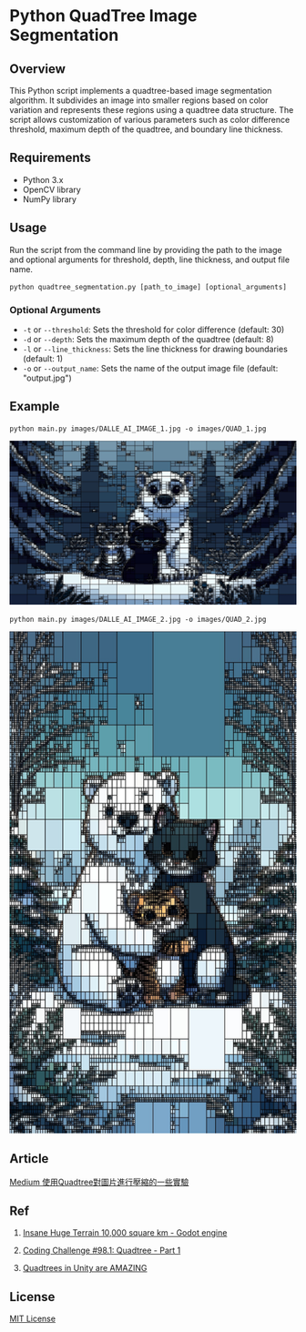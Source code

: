 # Python QuadTree Image Segmentation

## Overview

This Python script implements a quadtree-based image segmentation algorithm. It subdivides an image into smaller regions based on color variation and represents these regions using a quadtree data structure. The script allows customization of various parameters such as color difference threshold, maximum depth of the quadtree, and boundary line thickness.

## Requirements

- Python 3.x
- OpenCV library
- NumPy library

## Usage

Run the script from the command line by providing the path to the image and optional arguments for threshold, depth, line thickness, and output file name.

```
python quadtree_segmentation.py [path_to_image] [optional_arguments]
```

### Optional Arguments

- `-t` or `--threshold`: Sets the threshold for color difference (default: 30)
- `-d` or `--depth`: Sets the maximum depth of the quadtree (default: 8)
- `-l` or `--line_thickness`: Sets the line thickness for drawing boundaries (default: 1)
- `-o` or `--output_name`: Sets the name of the output image file (default: "output.jpg")

## Example

```
python main.py images/DALLE_AI_IMAGE_1.jpg -o images/QUAD_1.jpg
```

<!-- readme image-->

![](/images/QUAD_1.jpg)

```
python main.py images/DALLE_AI_IMAGE_2.jpg -o images/QUAD_2.jpg
```

<!-- readme image-->

![](/images/QUAD_2.jpg)

## Article

[ Medium 使用Quadtree對圖片進行壓縮的一些實驗 ](https://medium.com/@capillaryj/python-%E4%BD%BF%E7%94%A8quadtree%E5%B0%8D%E5%9C%96%E7%89%87%E9%80%B2%E8%A1%8C%E5%A3%93%E7%B8%AE%E7%9A%84%E4%B8%80%E4%BA%9B%E5%AF%A6%E9%A9%97-68b1fc132ab0)

## Ref

1. [ Insane Huge Terrain 10,000 square km - Godot engine ](https://www.youtube.com/watch?v=nFzaRfreD_o)

2. [ Coding Challenge #98.1: Quadtree - Part 1 ](https://www.youtube.com/watch?v=OJxEcs0w_kE)

3. [ Quadtrees in Unity are AMAZING ](https://www.youtube.com/watch?v=OquPzambxFA)

## License

[MIT License](LICENSE)
